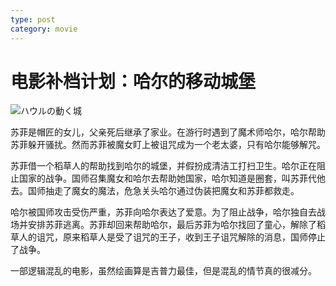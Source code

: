 ```yaml
---
type: post
category: movie
---
```


# 电影补档计划：哈尔的移动城堡

![ハウルの動く城 ](https://img3.doubanio.com/view/photo/l/public/p2174346180.webp)

苏菲是帽匠的女儿，父亲死后继承了家业。在游行时遇到了魔术师哈尔，哈尔帮助苏菲躲开骚扰。然而苏菲被魔女盯上被诅咒成为一个老太婆，只有哈尔能够解咒。

苏菲借一个稻草人的帮助找到哈尔的城堡，并假扮成清洁工打扫卫生。哈尔正在阻止国家的战争。国师召集魔女和哈尔去帮助她国家，哈尔知道是圈套，叫苏菲代他去。国师抽走了魔女的魔法，危急关头哈尔通过伪装把魔女和苏菲都救走。

哈尔被国师攻击受伤严重，苏菲向哈尔表达了爱意。为了阻止战争，哈尔独自去战场并安排苏菲逃离。苏菲却回来帮助哈尔，最后苏菲为哈尔找回了童心，解除了稻草人的诅咒，原来稻草人是受了诅咒的王子，收到王子诅咒解除的消息，国师停止了战争。

一部逻辑混乱的电影，虽然绘画算是吉普力最佳，但是混乱的情节真的很减分。
